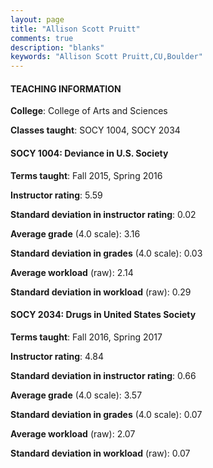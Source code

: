 ```yaml
---
layout: page
title: "Allison Scott Pruitt" 
comments: true
description: "blanks"
keywords: "Allison Scott Pruitt,CU,Boulder"
---
```

<head>
<script src="https://ajax.googleapis.com/ajax/libs/jquery/2.1.3/jquery.min.js"></script>
<script src="https://dl.dropboxusercontent.com/s/pc42nxpaw1ea4o9/highcharts.js?dl=0"></script>
<!-- <script src="../assets/js/highcharts.js"></script> -->
<style type="text/css">@font-face {
	font-family: "Bebas Neue";
	src: url(https://www.filehosting.org/file/details/544349/BebasNeue Regular.otf) format("opentype");
	}
	h1.Bebas { 
		font-family: "Bebas Neue", Verdana, Tahoma;
	}
</style>
</head>
	   
#### TEACHING INFORMATION

**College**: College of Arts and Sciences

**Classes taught**: SOCY 1004, SOCY 2034

#### SOCY 1004: Deviance in U.S. Society

**Terms taught**: Fall 2015, Spring 2016

**Instructor rating**: 5.59

**Standard deviation in instructor rating**: 0.02

**Average grade** (4.0 scale): 3.16

**Standard deviation in grades** (4.0 scale): 0.03

**Average workload** (raw): 2.14

**Standard deviation in workload** (raw): 0.29

#### SOCY 2034: Drugs in United States Society

**Terms taught**: Fall 2016, Spring 2017

**Instructor rating**: 4.84

**Standard deviation in instructor rating**: 0.66

**Average grade** (4.0 scale): 3.57

**Standard deviation in grades** (4.0 scale): 0.07

**Average workload** (raw): 2.07

**Standard deviation in workload** (raw): 0.07

